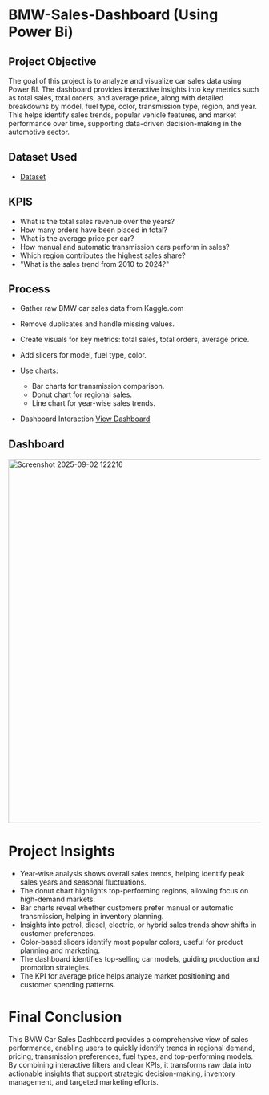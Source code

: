 # BMW-Sales-Dashboard (Using Power Bi)
## Project Objective
The goal of this project is to analyze and visualize car sales data using Power BI. The dashboard provides interactive insights into key metrics such as total sales, total orders, and average price, along with detailed breakdowns by model, fuel type, color, transmission type, region, and year. This helps identify sales trends, popular vehicle features, and market performance over time, supporting data-driven decision-making in the automotive sector.
## Dataset Used
- <a href="https://github.com/saleem2411/Data-Analysis-Dashboard/blob/main/BMW_Car_Sales_Classification_cleaned.csv">Dataset</a>

## KPIS
- What is the total sales revenue over the years?
- How many orders have been placed in total?
- What is the average price per car?
- How  manual and automatic transmission cars perform in sales?
- Which region contributes the highest sales share?
- "What is the sales trend from 2010 to 2024?"
  
## Process 
- Gather raw BMW car sales data from Kaggle.com
- Remove duplicates and handle missing values.
- Create visuals for key metrics: total sales, total orders, average price.
- Add slicers for model, fuel type, color.
- Use charts:
    - Bar charts for transmission comparison.
    - Donut chart for regional sales.
    - Line chart for year-wise sales trends.
 
- Dashboard Interaction <a href="https://github.com/saleem2411/Data-Analysis-Dashboard/blob/main/Screenshot%202025-09-02%20122216.png">View Dashboard</a>
## Dashboard
<img width="1317" height="725" alt="Screenshot 2025-09-02 122216" src="https://github.com/user-attachments/assets/acc41dd7-cd29-4b33-827d-30ec1225a2d7" />

# Project Insights
- Year-wise analysis shows overall sales trends, helping identify peak sales years and seasonal fluctuations.
- The donut chart highlights top-performing regions, allowing focus on high-demand markets.
- Bar charts reveal whether customers prefer manual or automatic transmission, helping in inventory planning.
- Insights into petrol, diesel, electric, or hybrid sales trends show shifts in customer preferences.
- Color-based slicers identify most popular colors, useful for product planning and marketing.
- The dashboard identifies top-selling car models, guiding production and promotion strategies.
- The KPI for average price helps analyze market positioning and customer spending patterns.

# Final Conclusion
This BMW Car Sales Dashboard provides a comprehensive view of sales performance, enabling users to quickly identify trends in regional demand, pricing, transmission preferences, fuel types, and top-performing models. By combining interactive filters and clear KPIs, it transforms raw data into actionable insights that support strategic decision-making, inventory management, and targeted marketing efforts.
